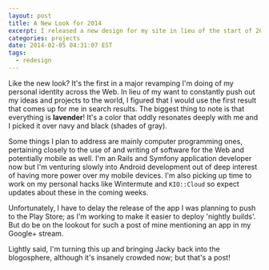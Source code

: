 ```yaml
---
layout: post
title: A New Look for 2014
excerpt: I released a new design for my site in lieu of the start of 2014.
categories: projects
date: 2014-02-05 04:31:07 EST
tags:
  - redesign
---
```


Like the new look? It's the first in a major revamping I'm doing of my
personal identity across the Web. In lieu of my want to constantly push out my
ideas and projects to the world, I figured that I would use the first result
that comes up for me in search results. The biggest thing to note is that
everything is **lavender**! It's a color that oddly resonates deeply with me
and I picked it over navy and black (shades of gray).

Some things I plan to address are mainly computer programming ones, pertaining
closely to the use of and writing of software for the Web and potentially
mobile as well. I'm an Rails and Symfony application developer now but I'm
venturing slowly into Android development out of deep interest of having more
power over my mobile devices. I'm also picking up time to work on my personal
hacks like Wintermute and `KIO::Cloud` so expect updates about these in the
coming weeks.

Unfortunately, I have to delay the release of the app I was planning to push
to the Play Store; as I'm working to make it easier to deploy 'nightly
builds'. But do be on the lookout for such a post of mine mentioning an app in
my Google+ stream.

Lightly said, I'm turning this up and bringing Jacky back into the
blogosphere, although it's insanely crowded now; but that's a post!
